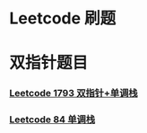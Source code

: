 # Leetcode 刷题


# 双指针题目

### [Leetcode 1793 双指针+单调栈](https://github.com/moulelin/leetcode/tree/master/%E5%8F%8C%E6%8C%87%E9%92%88/Leetcode%201793%20%E5%8F%8C%E6%8C%87%E9%92%88%2B%E5%8D%95%E8%B0%83%E6%A0%88)

### [Leetcode 84 单调栈](https://github.com/moulelin/leetcode/tree/master/%E5%8F%8C%E6%8C%87%E9%92%88/Leetcode%201793%20%E5%8F%8C%E6%8C%87%E9%92%88%2B%E5%8D%95%E8%B0%83%E6%A0%88)

